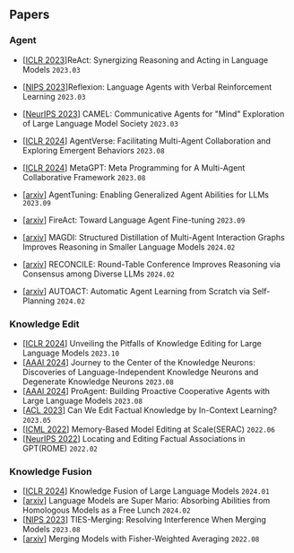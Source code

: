 ##  Papers

### Agent
- \[[ICLR 2023](https://arxiv.org/abs/2210.03629)\]ReAct: Synergizing Reasoning and Acting in Language Models `2023.03`
- \[[NIPS 2023](https://arxiv.org/abs/2303.11366)\]Reflexion: Language Agents with Verbal Reinforcement Learning `2023.03`
- \[[NeurIPS 2023](https://arxiv.org/abs/2303.17760)\] CAMEL: Communicative Agents for "Mind" Exploration of Large Language Model Society `2023.03`
- \[[ICLR 2024](https://arxiv.org/abs/2308.10848)\] AgentVerse: Facilitating Multi-Agent Collaboration and Exploring Emergent Behaviors `2023.08`
- \[[ICLR 2024](https://arxiv.org/abs/2308.00352)\] MetaGPT: Meta Programming for A Multi-Agent Collaborative Framework `2023.08`
- \[[arxiv](https://arxiv.org/abs/2310.12823)\] AgentTuning: Enabling Generalized Agent Abilities for LLMs `2023.09`
- \[[arxiv](https://arxiv.org/abs/2310.05915)\] FireAct: Toward Language Agent Fine-tuning `2023.09`

- \[[arxiv](https://arxiv.org/abs/2402.01620)\] MAGDI: Structured Distillation of Multi-Agent Interaction Graphs Improves Reasoning in Smaller Language Models `2024.02`
- \[[arxiv](https://arxiv.org/abs/2309.13007)\] RECONCILE: Round-Table Conference Improves Reasoning via Consensus among Diverse LLMs `2024.02`
- \[[arxiv](https://arxiv.org/abs/2401.05268)\] AUTOACT: Automatic Agent Learning from Scratch via Self-Planning  `2024.02`


### Knowledge Edit
- \[[ICLR 2024](https://arxiv.org/abs/2310.02129)\] Unveiling the Pitfalls of Knowledge Editing for Large Language Models `2023.10`
- \[[AAAI 2024](https://arxiv.org/abs/2308.13198)\] Journey to the Center of the Knowledge Neurons: Discoveries of Language-Independent Knowledge Neurons and Degenerate Knowledge Neurons `2023.08`
- \[[AAAI 2024](https://arxiv.org/abs/2308.11339)\] ProAgent: Building Proactive Cooperative Agents with Large Language Models `2023.08`
- \[[ACL 2023](https://arxiv.org/abs/2305.12740)\] Can We Edit Factual Knowledge by In-Context Learning? `2023.05`
- \[[ICML 2022](https://arxiv.org/abs/2206.06520)\] Memory-Based Model Editing at Scale(SERAC) `2022.06`
- \[[NeurIPS 2022](https://arxiv.org/abs/2202.05262)\] Locating and Editing Factual Associations in GPT(ROME) `2022.02`



### Knowledge Fusion

- \[[ICLR 2024](https://arxiv.org/abs/2401.10491)\] Knowledge Fusion of Large Language Models  `2024.01`
- \[[arxiv](https://arxiv.org/abs/2311.03099)\] Language Models are Super Mario: Absorbing Abilities from Homologous Models as a Free Lunch `2024.02`
- \[[NIPS 2023](https://arxiv.org/abs/2306.01708)\] TIES-Merging: Resolving Interference When Merging Models `2023.08`
- \[[arxiv](https://arxiv.org/abs/2111.09832v2)\] Merging Models with Fisher-Weighted Averaging `2022.08`



